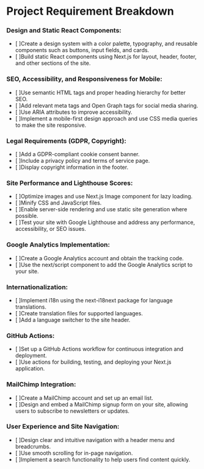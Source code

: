 # Project Requirement Breakdown

### Design and Static React Components:

 - [ ]Create a design system with a color palette, typography, and reusable components such as buttons, input fields, and cards.
 - [ ]Build static React components using Next.js for layout, header, footer, and other sections of the site.

### SEO, Accessibility, and Responsiveness for Mobile:

 - [ ]Use semantic HTML tags and proper heading hierarchy for better SEO.
 - [ ]Add relevant meta tags and Open Graph tags for social media sharing.
 - [ ]Use ARIA attributes to improve accessibility.
 - [ ]Implement a mobile-first design approach and use CSS media queries to make the site responsive.

### Legal Requirements (GDPR, Copyright):

 - [ ]Add a GDPR-compliant cookie consent banner.
 - [ ]Include a privacy policy and terms of service page.
 - [ ]Display copyright information in the footer.

### Site Performance and Lighthouse Scores:

 - [ ]Optimize images and use Next.js Image component for lazy loading.
 - [ ]Minify CSS and JavaScript files.
 - [ ]Enable server-side rendering and use static site generation where possible.
 - [ ]Test your site with Google Lighthouse and address any performance, accessibility, or SEO issues.

### Google Analytics Implementation:

 - [ ]Create a Google Analytics account and obtain the tracking code.
 - [ ]Use the next/script component to add the Google Analytics script to your site.

### Internationalization:

 - [ ]Implement i18n using the next-i18next package for language translations.
 - [ ]Create translation files for supported languages.
 - [ ]Add a language switcher to the site header.

### GitHub Actions:

 - [ ]Set up a GitHub Actions workflow for continuous integration and deployment.
 - [ ]Use actions for building, testing, and deploying your Next.js application.

### MailChimp Integration:

 - [ ]Create a MailChimp account and set up an email list.
 - [ ]Design and embed a MailChimp signup form on your site, allowing users to subscribe to newsletters or updates.

### User Experience and Site Navigation:

 - [ ]Design clear and intuitive navigation with a header menu and breadcrumbs.
 - [ ]Use smooth scrolling for in-page navigation.
 - [ ]Implement a search functionality to help users find content quickly.